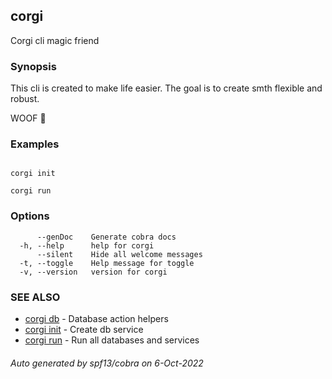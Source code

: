 ## corgi

Corgi cli magic friend

### Synopsis


This cli is created to make life easier.
The goal is to create smth flexible and robust.

WOOF 🐶
	

### Examples

```

corgi init

corgi run

```

### Options

```
      --genDoc    Generate cobra docs
  -h, --help      help for corgi
      --silent    Hide all welcome messages
  -t, --toggle    Help message for toggle
  -v, --version   version for corgi
```

### SEE ALSO

* [corgi db](corgi_db.md)	 - Database action helpers
* [corgi init](corgi_init.md)	 - Create db service
* [corgi run](corgi_run.md)	 - Run all databases and services

###### Auto generated by spf13/cobra on 6-Oct-2022
